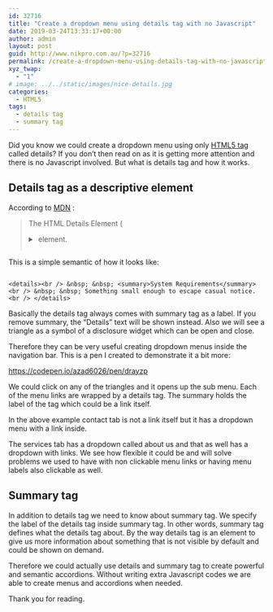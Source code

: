 ```yaml
---
id: 32716
title: "Create a dropdown menu using details tag with no Javascript"
date: 2019-03-24T13:33:17+00:00
author: admin
layout: post
guid: http://www.nikpro.com.au/?p=32716
permalink: /create-a-dropdown-menu-using-details-tag-with-no-javascript/
xyz_twap:
  - "1"
# image: ../../static/images/nice-details.jpg
categories:
  - HTML5
tags:
  - details tag
  - summary tag
---
```


Did you know we could create a dropdown menu using only [HTML5 tag](http://www.nikpro.com.au/html5-best-practices-and-what-to-avoid/) called details? If you don&#8217;t then read on as it is getting more attention and there is no Javascript involved. But what is details tag and how it works.

## Details tag as a descriptive element

According to <a rel="noreferrer noopener" aria-label="MDN (opens in a new tab)" href="https://developer.mozilla.org/en-US/docs/Web/HTML/Element/details" target="_blank">MDN</a> :

> The&nbsp;HTML Details Element (<code><details></code>)&nbsp;creates a disclosure widget in which information is visible only when the widget is toggled into an &#8220;open&#8221; state.&nbsp;A summary or label can be provided using the&nbsp;<a rel="noreferrer noopener" href="https://developer.mozilla.org/en-US/docs/Web/HTML/Element/summary"><code><summary></code></a>&nbsp;element.

This is a simple semantic of how it looks like:


```

<details><br /> &nbsp; &nbsp; <summary>System Requirements</summary><br /> &nbsp; &nbsp; Something small enough to escape casual notice.<br /> </details> 

```


Basically the details tag always comes with summary tag as a label. If you remove summary, the &#8220;Details&#8221; text will be shown instead. Also we will see a triangle as a symbol of a disclosure widget which can be open and close.

Therefore they can be very useful creating dropdown menus inside the navigation bar. This is a pen I created to demonstrate it a bit more:

https://codepen.io/azad6026/pen/drayzp

We could click on any of the triangles and it opens up the sub menu. Each of the menu links are wrapped by a details tag. The summary holds the label of the tag which could be a link itself.

In the above example contact tab is not a link itself but it has a dropdown menu with a link inside.

The services tab has a dropdown called about us and that as well has a dropdown with links. We see how flexible it could be and will solve problems we used to have with non clickable menu links or having menu labels also clickable as well.

## Summary tag

In addition to details tag we need to know about summary tag. We specify the label of the details tag inside summary tag. In other words, summary tag defines what the details tag about. By the way details tag is an element to give us more information about something that is not visible by default and could be shown on demand.

Therefore we could actually use details and summary tag to create powerful and semantic accordions. Without writing extra Javascript codes we are able to create menus and accordions when needed.

Thank you for reading.
